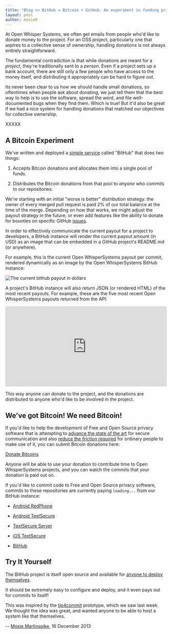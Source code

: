 ```yaml
---
title: "Blog >> BitHub = Bitcoin + GitHub. An experiment in funding privacy OSS."
layout: post
author: moxie0
---
```


At Open Whisper Systems, we often get emails from people who'd like to donate money to the project.  For an OSS project, 
particularly one that aspires to a collective sense of ownership, handling donations is not always entirely straightforward.

The fundamental contradiction is that while donations are meant for a *project*, they're traditionally sent to a *person*.
Even if a project sets up a bank account, there are still only a few people who have access to the money itself, and 
distributing it appropriately can be hard to figure out.

Its never been clear to us how we should handle small donations, so oftentimes when people ask about donating, we just tell
them that the best way to help is to use the software, spread the word, and file well-documented bugs when they find them.  Which
is true!  But it'd also be great if we had a nice system for handling donations that matched our objectives for collective ownership.

XXXXX

## A Bitcoin Experiment

We've written and deployed a [simple service](https://github.com/WhisperSystems/BitHub) called "BitHub" that does two things:

1. Accepts Bitcoin donations and allocates them into a single pool of funds.

1. Distributes the Bitcoin donations from that pool to *anyone* who commits to our repositories.

We're starting with an initial "worse is better" distribution strategy: the owner of every merged pull request is
paid 2% of our total balance at the time of the merge.  Depending on how that works, we might adjust the payout strategy
in the future, or even add features like the ability to donate for bounties on specific GitHub [issues](https://github.com/WhisperSystems/TextSecure/issues).

In order to effectively communicate the current payout for a project to developers, a BitHub instance will render the current
payout amount (in USD) as an image that can be embedded in a GitHub project's README.md (or anywhere).  

For example, this is the current Open WhisperSystems payout per commit, rendered dynamically as an image by the Open 
WhisperSystems BitHub instance:

<img src="https://bithub.herokuapp.com/v1/status/payment/commit?format=png" alt="The current bithub payout in dollars"/>

A project's BitHub instance will also return JSON (or rendered HTML) of the most recent payouts.  For example, these are the
five most recent Open WhisperSystems payouts returned from the API:

<iframe seamless="true" scrolling="no" width="100%" height="250px" frameBorder="0" src="https://bithub.herokuapp.com/v1/status/transactions"> </iframe>

This way anyone can donate to the project, and the donations are distributed to anyone who'd like to be involved in the project.

## We've got Bitcoin! We need Bitcoin!

If you'd like to help the development of Free and Open Source privacy software that is attempting to 
[advance the state of the art](/blog/advanced-ratcheting) for secure communication and also 
[reduce the friction required](/blog/cyanogen-integration) for ordinary people to make use of it, you can 
submit Bitcoin donations here:

<a class="coinbase-button" data-code="d29fd4c37ca442393e32fdcb95304701" data-button-style="donation_large" href="https://coinbase.com/checkouts/d29fd4c37ca442393e32fdcb95304701">Donate Bitcoins</a>

<script src="https://coinbase.com/assets/button.js" type="text/javascript"></script>

Anyone will be able to use your donation to contribute time to Open WhisperSystems projects, and you can watch the commits
that your donation is paid out on.

If you'd like to commit code to Free and Open Source privacy software, commits to these repositories are currently paying
<span class="bithub-payout-amount"><code>loading...</code></span> from our BitHub instance:

<script type="text/javascript" src="{% asset_path bithub.js %}"></script>

* [Android RedPhone](https://github.com/whispersystems/redphone)

* [Android TextSecure](https://github.com/whispersystems/textsecure)

* [TextSecure Server](https://github.com/whispersystems/TextSecure-Server)

* [iOS TextSecure](https://github.com/whispersystems/TextSecure-iOS)

* [BitHub](https://github.com/whispersystems/bithub)

## Try It Yourself

The BitHub project is itself open source and available for [anyone to deploy themselves](https://github.com/WhisperSystems/BitHub).

It should be extremely easy to configure and deploy, and it even pays out for commits to itself!

This was inspired by the [tip4commit](http://tip4commit.com) prototype, which we saw last week.  We thought the idea was great,
and wanted anyone to be able to host a system like that themselves.

-- [Moxie Marlinspike](https://twitter.com/moxie), 16 December 2013
